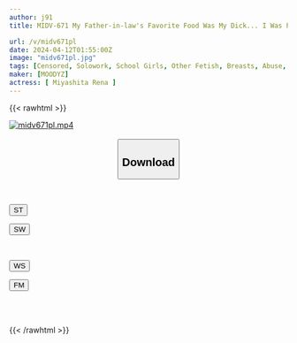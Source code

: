 ```yaml
---
author: j91
title: MIDV-671 My Father-in-law's Favorite Food Was My Dick... I Was Played With By A Man With An Abnormal Sexual Desire Who Had Been Observing The Growth Of My Breasts For 10 Years Until My Nipples Cum... Rena Miyashita

url: /v/midv671pl
date: 2024-04-12T01:55:00Z
image: "midv671pl.jpg"
tags: [Censored, Solowork, School Girls, Other Fetish, Breasts, Abuse, Incest	]
maker: [MOODYZ]
actress: [ Miyashita Rena ]
---
```



{{< rawhtml >}}

<div class="video" data-videoid="z3Vj1yvxm0iYzak">
    <a href="javascript:;">
        <img src="/v/midv671pl/midv671pl.jpg" width="WIDTH" height="HEIGHT" alt="midv671pl.mp4" loading="lazy">
    </a>
</div>

<script type="text/javascript" src="https://j91.asia/asset/on-demand-st.js"></script>

<br>
  <link rel="stylesheet" href="https://j91.asia/asset/bs5.css">
  
  <center>
  <button class="btn btn-primary" type="button" data-bs-toggle="collapse" data-bs-target=".multi-collapse" aria-expanded="false" aria-controls="multiCollapseExample1 multiCollapseExample2"><h2>Download</h2></button></center>
</p>
<div class="row">
  <div class="col">
    <div class="collapse multi-collapse" id="multiCollapseExample1">
      <div class="card card-body">
	      	      <br>
<div class="buttons">  
<p><a href="https://streamtape.to/v/z3Vj1yvxm0iYzak" target="_blank"><button class="btn-hover color-3"><i class="fa fa-download"></i> ST</button></a></p>
<p><a href="https://asnwish.com/tc997fe5p11l" target="_blank"><button class="btn-hover color-2"><i class="fa fa-download"></i> SW</button></a></p></div>
    </div>
  </div>
</div>
  <div class="col">
    <div class="collapse multi-collapse" id="multiCollapseExample2">
      <div class="card card-body">
	      <br>
<div class="buttons">
<p><a href="https://wolfstream.tv/y4azyoybhnd0"><button class="btn-hover color-9"><i class="fa fa-download"></i> WS</button></a></p>
<p><a href="https://filemoon.sx/d/238wztg1xnn8"><button class="btn-hover color-8"><i class="fa fa-download"></i> FM</button></a></p></div>
<br><br>
      </div>
    </div>
  </div>
</div>

{{< /rawhtml >}}
